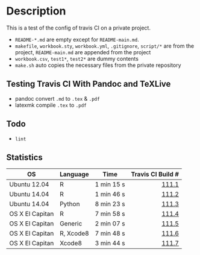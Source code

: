 # Description

This is a test of the config of travis CI on a private project.

-   `README-*.md` are empty except for `README-main.md`.
-   `makefile`, `workbook.sty`, `workbook.yml`, `.gitignore`, `script/*` are from the project, `README-main.md` are appended from the project
-   `workbook.csv`, `test1*`, `test2*` are dummy contents
-   `make.sh` auto copies the necessary files from the private repository

## Testing Travis CI With Pandoc and TeXLive

-   pandoc convert `.md` to `.tex` & `.pdf`
-   latexmk compile `.tex` to `.pdf`

## Todo

-   `lint`

## Statistics

| OS              | Language  | Time       |                                                                Travis CI Build \#|
|-----------------|-----------|------------|---------------------------------------------------------------------------------:|
| Ubuntu 12.04    | R         | 1 min 15 s |  [111.1](https://travis-ci.org/ickc/travis-ci-pandoc-latex-config/jobs/174118169)|
| Ubuntu 14.04    | R         | 1 min 46 s |  [111.2](https://travis-ci.org/ickc/travis-ci-pandoc-latex-config/jobs/174118170)|
| Ubuntu 14.04    | Python    | 8 min 23 s |  [111.3](https://travis-ci.org/ickc/travis-ci-pandoc-latex-config/jobs/174118171)|
| OS X El Capitan | R         | 7 min 58 s |  [111.4](https://travis-ci.org/ickc/travis-ci-pandoc-latex-config/jobs/174118172)|
| OS X El Capitan | Generic   | 2 min 07 s |  [111.5](https://travis-ci.org/ickc/travis-ci-pandoc-latex-config/jobs/174118173)|
| OS X El Capitan | R, Xcode8 | 7 min 48 s |  [111.6](https://travis-ci.org/ickc/travis-ci-pandoc-latex-config/jobs/174118174)|
| OS X El Capitan | Xcode8    | 3 min 44 s |  [111.7](https://travis-ci.org/ickc/travis-ci-pandoc-latex-config/jobs/174118175)|

<!-- from the private project: -->

